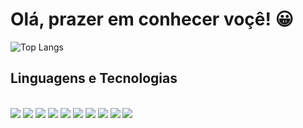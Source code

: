 
<h1 >Olá, prazer em conhecer voçê! 😀</h1>

![Top Langs](https://github-readme-stats.vercel.app/api/top-langs/?username=DanielJunkes&layout=compact)

<h2>Linguagens e Tecnologias</h2>
<div style="display: inline block"><br> 
  <img src=https://img.shields.io/badge/Python-3776AB?style=for-the-badge&logo=python&logoColor=white>
  <img src=https://img.shields.io/badge/HTML-239120?style=for-the-badge&logo=html5&logoColor=white)>
  <img src=https://img.shields.io/badge/CSS-239120?&style=for-the-badge&logo=css3&logoColor=white>
  <img src=https://img.shields.io/badge/JavaScript-F7DF1E?style=for-the-badge&logo=javascript&logoColor=black>
  <img src=https://img.shields.io/badge/Java-ED8B00?style=for-the-badge&logo=openjdk&logoColor=white>
  <img src=https://img.shields.io/badge/React-20232A?style=for-the-badge&logo=react&logoColor=61DAFB>
  <img src=https://img.shields.io/badge/Spring-6DB33F?style=for-the-badge&logo=spring&logoColor=white>
  <img src=https://img.shields.io/badge/MySQL-00000F?style=for-the-badge&logo=mysql&logoColor=white>
  <img src=https://img.shields.io/badge/PostgreSQL-316192?style=for-the-badge&logo=postgresql&logoColor=white>
  <img src=https://img.shields.io/badge/MongoDB-4EA94B?style=for-the-badge&logo=mongodb&logoColor=white>
  <img scr=https://img.shields.io/badge/SQLite-07405E?style=for-the-badge&logo=sqlite&logoColor=white>
</div>

